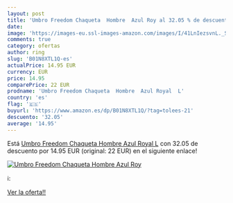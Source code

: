 ```yaml
---
layout: post
title: 'Umbro Freedom Chaqueta  Hombre  Azul Roy al 32.05 % de descuento'
date: 
image: 'https://images-eu.ssl-images-amazon.com/images/I/41LnIezsvnL._SL200_.jpg'
comments: true
category: ofertas
author: ring
slug: 'B01N8XTL1Q-es'
actualPrice: 14.95 EUR
currency: EUR
price: 14.95
comparePrice: 22 EUR
prodname: 'Umbro Freedom Chaqueta  Hombre  Azul Royal  L'
country: 'es'
flag: '🇪🇸'
buyurl: 'https://www.amazon.es/dp/B01N8XTL1Q/?tag=tolees-21'
descuento: '32.05'
average: '14.95'
---
```


Está [Umbro Freedom Chaqueta  Hombre  Azul Royal  L](https://www.amazon.es/dp/B01N8XTL1Q/?tag=tolees-21) con 32.05 de descuento por 14.95 EUR (original: 22 EUR) en el siguiente enlace!

[![Umbro Freedom Chaqueta  Hombre  Azul Roy](https://images-eu.ssl-images-amazon.com/images/I/41LnIezsvnL._SL200_.jpg)](https://www.amazon.es/dp/B01N8XTL1Q/?tag=tolees-21)

ℹ️:


[Ver la oferta!!](https://www.amazon.es/dp/B01N8XTL1Q/?tag=tolees-21)
